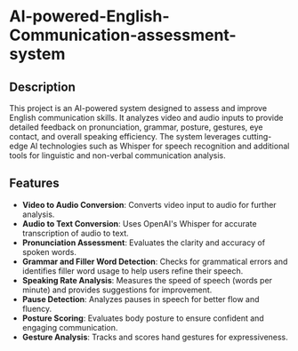 # AI-powered-English-Communication-assessment-system

## Description
This project is an AI-powered system designed to assess and improve English communication skills. It analyzes video and audio inputs to provide detailed feedback on pronunciation, grammar, posture, gestures, eye contact, and overall speaking efficiency. The system leverages cutting-edge AI technologies such as Whisper for speech recognition and additional tools for linguistic and non-verbal communication analysis.

## Features
- **Video to Audio Conversion**: Converts video input to audio for further analysis.
- **Audio to Text Conversion**: Uses OpenAI's Whisper for accurate transcription of audio to text.
- **Pronunciation Assessment**: Evaluates the clarity and accuracy of spoken words.
- **Grammar and Filler Word Detection**: Checks for grammatical errors and identifies filler word usage to help users refine their speech.
- **Speaking Rate Analysis**: Measures the speed of speech (words per minute) and provides suggestions for improvement.
- **Pause Detection**: Analyzes pauses in speech for better flow and fluency.
- **Posture Scoring**: Evaluates body posture to ensure confident and engaging communication.
- **Gesture Analysis**: Tracks and scores hand gestures for expressiveness.
